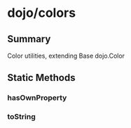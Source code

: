 # dojo/colors

## Summary

Color utilities, extending Base dojo.Color
## Static Methods

### hasOwnProperty


### toString


